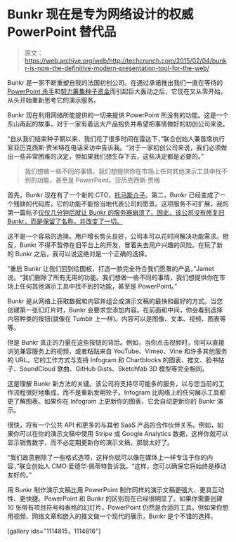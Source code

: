 # Bunkr 现在是专为网络设计的权威 PowerPoint 替代品 

> 原文：<https://web.archive.org/web/http://techcrunch.com/2015/02/04/bunkr-is-now-the-definitive-modern-presentation-tool-for-the-web/>

Bunkr 是一家不断重塑自我的法国初创公司。在通过承诺推出我们一直在等待的 [PowerPoint 杀手](https://web.archive.org/web/20230201100852/https://techcrunch.com/2013/08/22/bunkr-is-the-powerpoint-killer-weve-all-been-waiting-for/)和[努力筹集种子资金](https://web.archive.org/web/20230201100852/https://techcrunch.com/2014/05/14/bunkr-seed-round/)而引起巨大轰动之后，它现在又从零开始，从头开始重新思考它的演示服务。

Bunkr 现在利用网络所能提供的一切来提供 PowerPoint 所没有的功能。这是一个东山再起的故事，对于一家有着远大产品抱负并希望把事情做好的初创公司来说。

“自从我们结束种子期以来，我们花了很多时间在雷达下，”联合创始人兼首席执行官亚历克西斯·贾米特在电话采访中告诉我。“对于一家初创公司来说，我们必须做出一些非常困难的决定，但如果我们想生存下去，这些决定都是必要的。”

> 我们想做一些不同的事情，我们想提供你在市场上任何其他演示工具中找不到的功能，甚至是 PowerPoint。亚历克西斯·贾梅

首先，Bunkr 现在有了一个新的 CTO，[托马斯介子](https://web.archive.org/web/20230201100852/https://twitter.com/zllak)。第二，Bunkr 已经变成了一个残缺的代码库，它的功能不能恰当地代表公司的愿景。这项服务不可扩展，我的第一篇帖子[仅仅几分钟后就让 Bunkr 的服务器崩溃了。因此，该公司没有修复旧 Bunkr，而是保留了名称，并改变了一切。](https://web.archive.org/web/20230201100852/https://techcrunch.com/2013/08/22/bunkr-is-the-powerpoint-killer-weve-all-been-waiting-for/)

这不是一个容易的选择。用户增长势头良好，公司本可以花时间解决功能需求。相反，Bunkr 不得不暂停在旧平台上的开发，冒着失去用户兴趣的风险。在玩了新的 Bunkr 之后，我可以说这绝对是一个正确的选择。

“重启 Bunkr 让我们回到绘图板，打造一款完全符合我们愿景的产品，”Jamet 说。“我们删除了所有无用的功能。我们想做一些不同的事情，我们想提供你在市场上任何其他演示工具中找不到的功能，甚至是 PowerPoint。”

Bunkr 是从网络上获取数据和内容并组合成演示文稿的最快和最好的方式。当您创建第一张幻灯片时，Bunkr 会要求您添加内容。在前面和中间，你会看到选择内容种类的按钮(就像在 Tumblr 上一样)。内容可以是图像、文本、视频、图表等等。

但是 Bunkr 真正的力量在这些按钮的背后。例如，当你点击视频时，你可以直接浏览兼容服务上的视频，或者粘贴来自 YouTube、Vimeo、Vine 和许多其他服务的 URL。它的工作方式与支持 Infogram 和 Chartblocks 的图表、推文、脸书帖子、SoundCloud 歌曲、GitHub Gists、Sketchfab 3D 模型等完全相同。

这是理解 Bunkr 新方法的关键。该公司将支持尽可能多的服务，以与您当前的工作流程很好地集成，而不是重新发明轮子。Infogram 比网络上的任何展示工具都更了解图表。如果你在 Infogram 上更新你的图表，它会自动更新你的 Bunkr 演示。

很快，将有一个公共 API 和更多的与其他 SaaS 产品的合作伙伴关系。例如，如果你可以在你的演示文稿中使用 Stripe 或 Google Analytics 数据，这样你就可以显示销售数字，而不必定期更新你的演示文稿，那就太好了。

“我们故意删除了一些格式选项，这样你就可以像在媒体上一样专注于你的内容，”联合创始人 CMO·爱德华·佩蒂特告诉我。“这样，您可以确保它将始终是移动友好的。”

用 Bunkr 制作演示文稿比用 PowerPoint 制作同样的演示文稿更强大、更具互动性、更快捷。PowerPoint 和 Bunkr 的区别现在已经很明显了。如果你需要创建 10 张带有项目符号和表格的幻灯片，PowerPoint 仍然是合适的工具。但如果你想用视频、网络文章和嵌入的推文做一个现代的展示，Bunkr 是个不错的选择。

[gallery ids="1114815，1114816"]